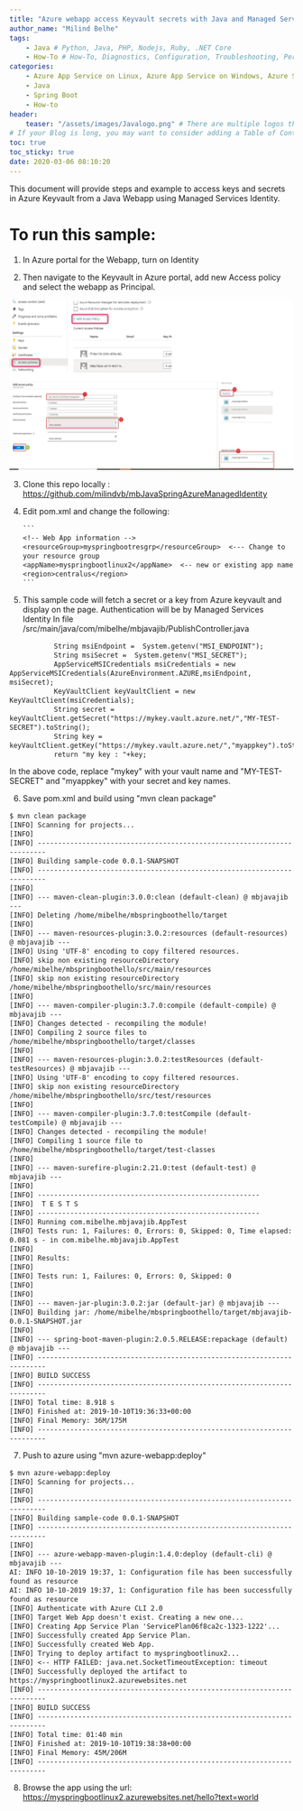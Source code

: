 ```yaml
---
title: "Azure webapp access Keyvault secrets with Java and Managed Services Identity"
author_name: "Milind Belhe"
tags:
    - Java # Python, Java, PHP, Nodejs, Ruby, .NET Core
    - How-To # How-To, Diagnostics, Configuration, Troubleshooting, Performance
categories:
    - Azure App Service on Linux, Azure App Service on Windows, Azure SDK
    - Java
    - Spring Boot
    - How-to
header:
    teaser: "/assets/images/Javalogo.png" # There are multiple logos that can be used in "/assets/images" if you choose to add one.
# If your Blog is long, you may want to consider adding a Table of Contents by adding the following two settings.
toc: true
toc_sticky: true
date: 2020-03-06 08:10:20
---
```

This document will provide steps and example to access keys and secrets in Azure Keyvault from a Java Webapp using Managed Services Identity.

# To run this sample:

1. In Azure portal for the Webapp, turn on Identity


2. Then navigate to the Keyvault in Azure portal, add new Access policy and select the webapp as Principal.

![Image description](/media/2020/03/mibelhe-access_policy.jpg)

3. Clone this repo locally : https://github.com/milindvb/mbJavaSpringAzureManagedIdentity
4. Edit pom.xml and change the following:

       ```
       <!-- Web App information -->
       <resourceGroup>myspringbootresgrp</resourceGroup>  <--- Change to your resource group
       <appName>myspringbootlinux2</appName>  <-- new or existing app name
       <region>centralus</region>
       ```

5. This sample code will fetch a secret or a key from Azure keyvault and display on the page.
Authentication will be by Managed Services Identity 
In file /src/main/java/com/mibelhe/mbjavajib/PublishController.java
```
           String msiEndpoint =  System.getenv("MSI_ENDPOINT");
           String msiSecret =  System.getenv("MSI_SECRET");
           AppServiceMSICredentials msiCredentials = new AppServiceMSICredentials(AzureEnvironment.AZURE,msiEndpoint, msiSecret);
           KeyVaultClient keyVaultClient = new KeyVaultClient(msiCredentials);
           String secret = keyVaultClient.getSecret("https://mykey.vault.azure.net/","MY-TEST-SECRET").toString();
           String key = keyVaultClient.getKey("https://mykey.vault.azure.net/","myappkey").toString();
           return "my key : "+key;
```

In the above code, replace "mykey" with your vault name and "MY-TEST-SECRET" and "myappkey" with your secret and key names.     


6. Save pom.xml and build using "mvn clean package"
```
$ mvn clean package
[INFO] Scanning for projects...
[INFO]
[INFO] ------------------------------------------------------------------------
[INFO] Building sample-code 0.0.1-SNAPSHOT
[INFO] ------------------------------------------------------------------------
[INFO]
[INFO] --- maven-clean-plugin:3.0.0:clean (default-clean) @ mbjavajib ---
[INFO] Deleting /home/mibelhe/mbspringboothello/target
[INFO]
[INFO] --- maven-resources-plugin:3.0.2:resources (default-resources) @ mbjavajib ---
[INFO] Using 'UTF-8' encoding to copy filtered resources.
[INFO] skip non existing resourceDirectory /home/mibelhe/mbspringboothello/src/main/resources
[INFO] skip non existing resourceDirectory /home/mibelhe/mbspringboothello/src/main/resources
[INFO]
[INFO] --- maven-compiler-plugin:3.7.0:compile (default-compile) @ mbjavajib ---
[INFO] Changes detected - recompiling the module!
[INFO] Compiling 2 source files to /home/mibelhe/mbspringboothello/target/classes
[INFO]
[INFO] --- maven-resources-plugin:3.0.2:testResources (default-testResources) @ mbjavajib ---
[INFO] Using 'UTF-8' encoding to copy filtered resources.
[INFO] skip non existing resourceDirectory /home/mibelhe/mbspringboothello/src/test/resources
[INFO]
[INFO] --- maven-compiler-plugin:3.7.0:testCompile (default-testCompile) @ mbjavajib ---
[INFO] Changes detected - recompiling the module!
[INFO] Compiling 1 source file to /home/mibelhe/mbspringboothello/target/test-classes
[INFO]
[INFO] --- maven-surefire-plugin:2.21.0:test (default-test) @ mbjavajib ---
[INFO]
[INFO] -------------------------------------------------------
[INFO]  T E S T S
[INFO] -------------------------------------------------------
[INFO] Running com.mibelhe.mbjavajib.AppTest
[INFO] Tests run: 1, Failures: 0, Errors: 0, Skipped: 0, Time elapsed: 0.081 s - in com.mibelhe.mbjavajib.AppTest
[INFO]
[INFO] Results:
[INFO]
[INFO] Tests run: 1, Failures: 0, Errors: 0, Skipped: 0
[INFO]
[INFO]
[INFO] --- maven-jar-plugin:3.0.2:jar (default-jar) @ mbjavajib ---
[INFO] Building jar: /home/mibelhe/mbspringboothello/target/mbjavajib-0.0.1-SNAPSHOT.jar
[INFO]
[INFO] --- spring-boot-maven-plugin:2.0.5.RELEASE:repackage (default) @ mbjavajib ---
[INFO] ------------------------------------------------------------------------
[INFO] BUILD SUCCESS
[INFO] ------------------------------------------------------------------------
[INFO] Total time: 8.918 s
[INFO] Finished at: 2019-10-10T19:36:33+00:00
[INFO] Final Memory: 36M/175M
[INFO] ------------------------------------------------------------------------
```

7. Push to azure using "mvn azure-webapp:deploy"
 ```
 $ mvn azure-webapp:deploy
[INFO] Scanning for projects...
[INFO]
[INFO] ------------------------------------------------------------------------
[INFO] Building sample-code 0.0.1-SNAPSHOT
[INFO] ------------------------------------------------------------------------
[INFO]
[INFO] --- azure-webapp-maven-plugin:1.4.0:deploy (default-cli) @ mbjavajib ---
AI: INFO 10-10-2019 19:37, 1: Configuration file has been successfully found as resource
AI: INFO 10-10-2019 19:37, 1: Configuration file has been successfully found as resource
[INFO] Authenticate with Azure CLI 2.0
[INFO] Target Web App doesn't exist. Creating a new one...
[INFO] Creating App Service Plan 'ServicePlan06f8ca2c-1323-1222'...
[INFO] Successfully created App Service Plan.
[INFO] Successfully created Web App.
[INFO] Trying to deploy artifact to myspringbootlinux2...
[INFO] <-- HTTP FAILED: java.net.SocketTimeoutException: timeout
[INFO] Successfully deployed the artifact to https://myspringbootlinux2.azurewebsites.net
[INFO] ------------------------------------------------------------------------
[INFO] BUILD SUCCESS
[INFO] ------------------------------------------------------------------------
[INFO] Total time: 01:40 min
[INFO] Finished at: 2019-10-10T19:38:38+00:00
[INFO] Final Memory: 45M/206M
[INFO] ------------------------------------------------------------------------
```

8. Browse the app using the url:
 https://myspringbootlinux2.azurewebsites.net/hello?text=world
 

